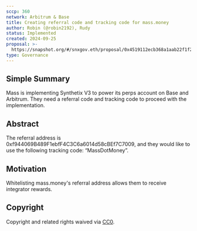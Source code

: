 ```yaml
---
sccp: 360
network: Arbitrum & Base
title: Creating referral code and tracking code for mass.money
author: Robin (@robin2192), Rudy
status: Implemented
created: 2024-09-25
proposal: >-
  https://snapshot.org/#/snxgov.eth/proposal/0x4519112ecb368a1aab22f1f2cb48fcb7b2ba4a89650e90b003215c79047c5973
type: Governance
---
```


## Simple Summary

Mass is implementing Synthetix V3 to power its perps account on Base and Arbitrum. They need a referral code and tracking code to proceed with the implementation.

## Abstract

The referral address is 0xf944069B489F1ebfF4C3C6a6014d58cBEf7C7009, and they would like to use the following tracking code: “MassDotMoney”.

## Motivation

Whitelisting mass.money's referral address allows them to receive integrator rewards.

## Copyright

Copyright and related rights waived via [CC0](https://creativecommons.org/publicdomain/zero/1.0/).
